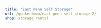 ```yaml
---
title: "East Penn Self Storage"
url: /quakertown/east-penn-self-storage-2/
shop: storage rental
---
```

